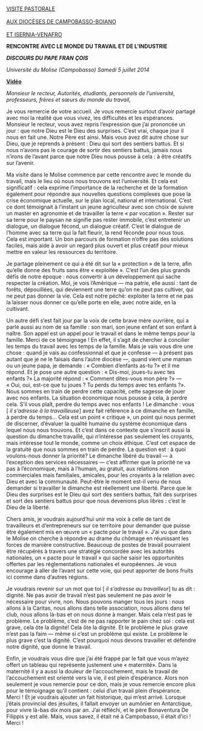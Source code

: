 [VISITE PASTORALE \
\
AUX DIOCÈSES DE CAMPOBASSO-BOIANO \
\
ET ISERNIA-VENAFRO](/content/francesco/fr/travels/2014/inside/documents/papa-francesco-molise-2014.html)

**RENCONTRE AVEC LE MONDE DU TRAVAIL ET DE L'INDUSTRIE**

***DISCOURS DU PAPE FRAN*** ***ÇOIS***

*Université du Molise (Campobasso)* *Samedi 5 juillet 2014*

**[Vidéo](http://player.rv.va/vaticanplayer.asp?language=it&tic=VA_HSLPF4N2)**

*Monsieur le recteur, Autorités, étudiants, personnels de l’université, professeurs, frères et sœurs du monde du travail,*

Je vous remercie de votre accueil. Je vous remercie surtout d’avoir partagé avec moi la réalité que vous vivez, les difficultés et les espérances. Monsieur le recteur, vous avez repris l’expression que j’ai prononcée un jour : que notre Dieu est le Dieu des surprises. C’est vrai, chaque jour il nous en fait une. Notre Père est ainsi. Mais vous avez dit autre chose sur Dieu, que je reprends à présent : Dieu qui sort des sentiers battus. Et si nous n’avons pas le courage de sortir des sentiers battus, jamais nous n’irons de l’avant parce que notre Dieu nous pousse à cela : à être créatifs sur l’avenir.

Ma visite dans le Molise commence par cette rencontre avec le monde du travail, mais le lieu où nous nous trouvons est l’université. Et cela est significatif : cela exprime l’importance de la recherche et de la formation également pour répondre aux nouvelles questions complexes que pose la crise économique actuelle, sur le plan local, national et international. C’est ce dont témoignait à l’instant un jeune agriculteur avec son choix de suivre un master en agronomie et de travailler la terre « par vocation ». Rester sur sa terre pour le paysan ne signifie pas rester immobile, c’est entretenir un dialogue, un dialogue fécond, un dialogue créatif. C’est le dialogue de l’homme avec sa terre qui la fait fleurir, la rend féconde pour nous tous. Cela est important. Un bon parcours de formation n’offre pas des solutions faciles, mais aide à avoir un regard plus ouvert et plus créatif pour mieux mettre en valeur les ressources du territoire.

Je partage pleinement ce qui a été dit sur la « protection » de la terre, afin qu’elle donne des fruits sans être « exploitée ». C’est l’un des plus grands défis de notre époque : nous convertir à un développement qui sache respecter la création. Moi, je vois l’Amérique — ma patrie, elle aussi : tant de forêts, dépouillées, qui deviennent une terre qu’on ne peut pas cultiver, qui ne peut pas donner la vie. Cela est notre péché: exploiter la terre et ne pas la laisser nous donner ce qu’elle porte en elle, avec notre aide, en la cultivant.

Un autre défi s’est fait jour par la voix de cette brave mère ouvrière, qui a parlé aussi au nom de sa famille : son mari, son jeune enfant et son enfant à naître. Son appel est un appel pour le travail et dans le même temps *pour* la famille. Merci de ce témoignage ! En effet, il s’agit de chercher à concilier les temps du travail avec les temps de la famille. Mais je vais vous dire une chose : quand je vais au confessionnal et que je confesse — à présent pas autant que je ne le faisais dans l’autre diocèse —, quand vient une maman ou un jeune papa, je demande : « Combien d’enfants as-tu ?» et il me répond. Et je pose une autre question : « Dis-moi, joues-tu avec tes enfants ?» La majorité répond : « Comment dites-vous mon père ?» — « Oui, oui, est-ce que tu joues ? Tu perds du temps avec tes enfants ?». Nous sommes en train de perdre cette capacité, cette sagesse de jouer avec nos enfants. La situation économique nous pousse à cela, à perdre cela. S’il vous plaît, perdre du temps avec nos enfants ! Le dimanche : vous [ *il s’adresse à la travailleuse*] avez fait référence à ce dimanche en famille, à perdre du temps... Cela est un point « critique », un point qui nous permet de discerner, d’évaluer la qualité humaine du système économique dans lequel nous nous trouvons. Et c’est dans ce contexte que s’inscrit aussi la question du dimanche travaillé, qui n’intéresse pas seulement les croyants, mais intéresse tout le monde, comme un choix éthique. C’est cet espace de la gratuité que nous sommes en train de perdre. La question est : à quoi voulons-nous donner la priorité? Le dimanche libéré du travail — à l’exception des services nécessaires — c’est affirmer que la priorité ne va pas à l’économique, mais à l’humain, au gratuit, aux relations non commerciales mais familiales, amicales, pour les croyants à la relation avec Dieu et avec la communauté. Peut-être le moment est-il venu de nous demander si travailler le dimanche est réellement une liberté. Parce que le Dieu des surprises est le Dieu qui sort des sentiers battus, fait des surprises et sort des sentiers battus pour que nous devenions plus libres : c’est le Dieu de la liberté.

Chers amis, je voudrais aujourd’hui unir ma voix à celle de tant de travailleurs et d’entrepreneurs sur ce territoire pour demander que puisse être également mis en œuvre un « pacte pour le travail ». J’ai vu que dans le Molise on cherche à répondre au drame du chômage en réunissant les forces de manière constructive. Beaucoup de postes de travail pourraient être récupérés à travers une stratégie concordée avec les autorités nationales, un « pacte pour le travail » qui sache saisir les opportunités offertes par les réglementations nationales et européennes. Je vous encourage à aller de l’avant sur cette voie, qui peut apporter de bons fruits ici comme dans d’autres régions.

Je voudrais revenir sur un mot que toi [ *il s’adresse au travailleur*] tu as dit : dignité. Ne pas avoir de travail n’est pas seulement ne pas avoir le nécessaire pour vivre, non. Nous pouvons manger tous les jours : nous allons à la Caritas, nous allons dans telle association, nous allons dans tel club, nous allons là-bas et on nous donne à manger. Mais cela n’est pas le problème. Le problème, c’est de ne pas rapporter le pain chez soi : cela est grave, cela ôte la dignité! Cela ôte la dignité. Et le problème le plus grave n’est pas la faim — même si c’est un problème qui existe. Le problème le plus grave c’est la dignité. C’est pourquoi nous devons travailler et défendre notre dignité, que donne le travail.

Enfin, je voudrais vous dire que j’ai été frappé par le fait que vous m’ayez offert un tableau qui représente justement une « maternité». Dans la maternité il y a aussi la douleur de l’accouchement, mais le travail de l’accouchement est orienté vers la vie, il est plein d’espérance. Alors non seulement je vous remercie pour ce don, mais je vous remercie encore plus pour le témoignage qu’il contient : celui d’un travail plein d’espérance. Merci ! Et je voudrais ajouter un fait historique, qui m’est arrivé. Lorsque j’étais provincial des jésuites, il fallait envoyer un aumônier en Antarctique, pour vivre là-bas dix mois par an. J’ai réfléchi, et le père Bonaventura De Filippis y est allé. Mais, vous savez, il était né à Campobasso, il était d’ici ! Merci !